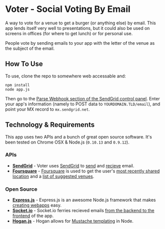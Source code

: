 # Voter - Social Voting By Email
A way to vote for a venue to get a burger (or anything else) by email. This app lends itself very well to presentations, but it could also be used on screens in offices (for where to get lunch) or for personal use.

People vote by sending emails to your app with the letter of the venue as the subject of the email.

## How To Use
To use, clone the repo to somewhere web accessable and:

	npm install
	node app.js

Then go to the [Parse Webhook section of the SendGrid control panel](). Enter your app's information (namely to POST data to `YOURDOMAIN.TLD/email`), and point your MX record to `mx.sendgrid.net`.

## Technology & Requirements
This app uses two APIs and a bunch of great open source software. It's been tested on Chrome OSX & Node.js (`0.10.13` and `0.9.12`).

### APIs

* [**SendGrid**](http://sendgrid.com/docs/) - Voter uses [SendGrid](http://sendgrid.com/) to [send](http://github.com/sendgrid/sendgrid-nodejs) and [recieve](http://sendgrid.com/docs/API_Reference/Webhooks/parse.html) email.
* [**Foursquare**](http://developer.foursquare.com/) - [Foursquare](http://foursquare.com) is used to get the user's [most recently shared location](https://developer.foursquare.com/docs/users/checkins) and a [list of suggested venues](https://developer.foursquare.com/docs/venues/explore).

### Open Source

* [**Express.js**](http://expressjs.com) - Express.js is an awesome Node.js framework that makes [creating webapps](http://expressjs.com/guide.html) easy.
* [**Socket.io**](http://socket.io) - Socket.io ferries recieved emails [from the backend to the frontend](http://socket.io/#how-to-use) of the app.
* [**Hogan.js**](twitter.github.io/hogan.js/) - Hogan allows for [Mustache templating](http://mustache.github.io/mustache.5.html) in Node.
